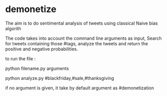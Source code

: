 # demonetize
The aim is to do sentimental analysis of tweets using classical Naive bias algorith

The code takes into account the command line arguments as input, Search for tweets containing those #tags, analyze the tweets and return the positive and negative probabilities.

to run the file :

python filename.py arguments

python analyze.py #blackfriday,#sale,#thanksgiving

if no argument is given, it take by default argument as #demonetization
